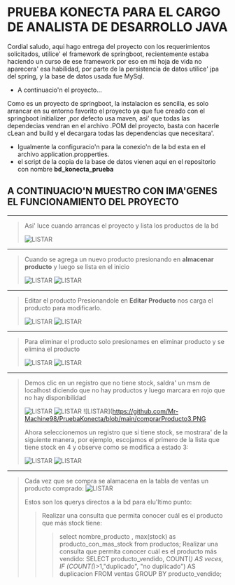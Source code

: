 # PRUEBA KONECTA PARA EL CARGO DE ANALISTA DE DESARROLLO JAVA
Cordial saludo, aqui hago entrega del proyecto con los requerimientos solicitados, utilice' el framework de springboot, recientemente estaba haciendo un curso de ese framework por eso en mi hoja de vida no aparecera' esa habilidad, por parte de la persistencia de datos utilice' jpa del spring, y la base de datos usada fue MySql.

- A continuacio'n el proyecto...

Como es un proyecto de springboot, la instalacion es sencilla, es solo arrancar en su entorno favorito el proyecto ya que fue creado con el springboot initializer ,por defecto usa maven, asi' que todas las dependecias vendran en el archivo .POM del proyecto, basta con hacerle cLean and build y el decargara todas las dependencias que necesitara'.

- Igualmente la configuracio'n para la conexio'n de la bd esta en el archivo application.propperties.
- el script de la copia de la base de datos vienen aqui en el repositorio con nombre **bd_konecta_prueba**

## A CONTINUACIO'N MUESTRO CON IMA'GENES EL FUNCIONAMIENTO DEL PROYECTO
-------------------------------------------------------------
> Asi' luce cuando arrancas el proyecto y lista los productos de la bd
> 
> ![LISTAR](https://github.com/Mr-Machine98/PruebaKonecta/blob/main/listarProductos.PNG)
-------------------------------------------------------------
> Cuando se agrega un nuevo producto presionando en **almacenar producto** y luego se lista en el inicio
> 
> ![LISTAR](https://github.com/Mr-Machine98/PruebaKonecta/blob/main/AgregandoProd.PNG)
> ![LISTAR](https://github.com/Mr-Machine98/PruebaKonecta/blob/main/listar2.PNG)
-------------------------------------------------------------
> Editar el producto Presionandole en **Editar Producto** nos carga el producto para modificarlo.
> 
> ![LISTAR](https://github.com/Mr-Machine98/PruebaKonecta/blob/main/modificar.PNG)
> ![LISTAR](https://github.com/Mr-Machine98/PruebaKonecta/blob/main/Listar3.PNG)
-------------------------------------------------------------
> Para eliminar el producto solo presionames en eliminar producto y se elimina el producto
> 
> ![LISTAR](https://github.com/Mr-Machine98/PruebaKonecta/blob/main/eliminar1.PNG)
> ![LISTAR](https://github.com/Mr-Machine98/PruebaKonecta/blob/main/eliminar2.PNG)
-------------------------------------------------------------
> Demos clic en un registro que no tiene stock, saldra' un msm de localhost diciendo que no hay productos y luego marcara en rojo que no hay disponibilidad
> 
> ![LISTAR](https://github.com/Mr-Machine98/PruebaKonecta/blob/main/comprarProducto.PNG)
> ![LISTAR](https://github.com/Mr-Machine98/PruebaKonecta/blob/main/ComprarProducto2.PNG)
> ![LISTAR](https://github.com/Mr-Machine98/PruebaKonecta/blob/main/comprarProducto3.PNG
> 
> Ahora seleccionemos un registro que si tiene stock, se mostrara' de la siguiente manera, por ejemplo, escojamos el primero de la lista que tiene stock en 4 y observe como se modifica a estado 3: 
> 
> ![LISTAR](https://github.com/Mr-Machine98/PruebaKonecta/blob/main/comprarProducto4.PNG)
> ![LISTAR](https://github.com/Mr-Machine98/PruebaKonecta/blob/main/comprarProducto5.PNG)
-------------------------------------------------------------
> Cada vez que se compra se alamacena en la tabla de ventas un producto comprado:
> ![LISTAR](https://github.com/Mr-Machine98/PruebaKonecta/blob/main/registroVentas.PNG)
> 
> Estos son los querys directos a la bd para elu'ltimo punto:
> > Realizar una consulta que permita conocer cuál es el producto que más stock tiene:
> > > select nombre_producto , max(stock) as producto_con_mas_stock from productos;
> > Realizar una consulta que permita conocer cuál es el producto más vendido:
> > > SELECT producto_vendido, COUNT(*) AS veces, IF (COUNT(*)>1,"duplicado", "no duplicado") AS duplicacion FROM ventas GROUP BY producto_vendido;
